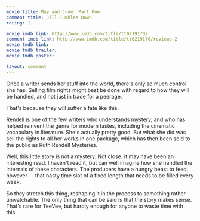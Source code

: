 ```yaml
---
movie title: May and June: Part One
comment title: Jill Tumbles Down
rating: 1

movie imdb link: http://www.imdb.com/title/tt0219170/
comment imdb link: http://www.imdb.com/title/tt0219170/reviews-2
movie tmdb link: 
movie tmdb trailer: 
movie tmdb poster: 

layout: comment
---
```


Once a writer sends her stuff into the world, there's only so much control she has. Selling film rights might best be done with regard to how they will be handled, and not just in trade for a peerage.

That's because they will suffer a fate like this.

Rendell is one of the few writers who understands mystery, and who has helped reinvent the genre for modern tastes, including the cinematic vocabulary in literature. She's actually pretty good. But what she did was sell the rights to all her works in one package, which has then been sold to the public as Ruth Rendell Mysteries.

Well, this little story is not a mystery. Not close. It may have been an interesting read. I haven't read it, but can well imagine how she handled the internals of these characters. The producers have a hungry beast to feed, however -- that nasty time slot of a fixed length that needs to be filled every week. 

So they stretch this thing, reshaping it in the process to something rather unwatchable. The only thing that can be said is that the story makes sense. That's rare for TeeVee, but hardly enough for anyone to waste time with this.